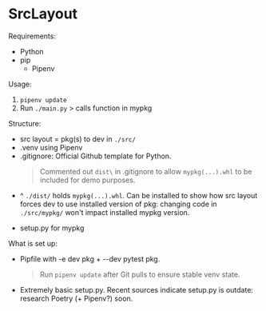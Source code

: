 # SrcLayout
Requirements:
* Python
* pip
    * Pipenv

Usage:
1. `pipenv update`
2. Run `./main.py` > calls function in mypkg

Structure:
* src layout = pkg(s) to dev in `./src/`
* .venv using Pipenv
* .gitignore: Official Github template for Python.
    > Commented out `dist\` in .gitignore to allow `mypkg(...).whl` to be included for demo purposes.
* ^ `./dist/` holds `mypkg(...).whl`. Can be installed to show how src layout forces dev to use installed version of pkg: changing code in `./src/mypkg/` won't impact installed mypkg version.
+ setup.py for mypkg

What is set up:
* Pipfile with -e dev pkg + --dev pytest pkg.
    > Run `pipenv update` after Git pulls to ensure stable venv state.
* Extremely basic setup.py. Recent sources indicate setup.py is outdate: research Poetry (+ Pipenv?) soon.
